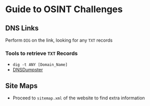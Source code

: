 # Guide to OSINT Challenges 

## DNS Links 
Perform `DIG` on the link, looking for any `TXT` records 

### Tools to retrieve `TXT` Records
- `dig -t ANY [Domain_Name]`
- [DNSDumpster](https://dnsdumpster.com/)

## Site Maps
- Proceed to `sitemap.xml` of the website to find extra information 